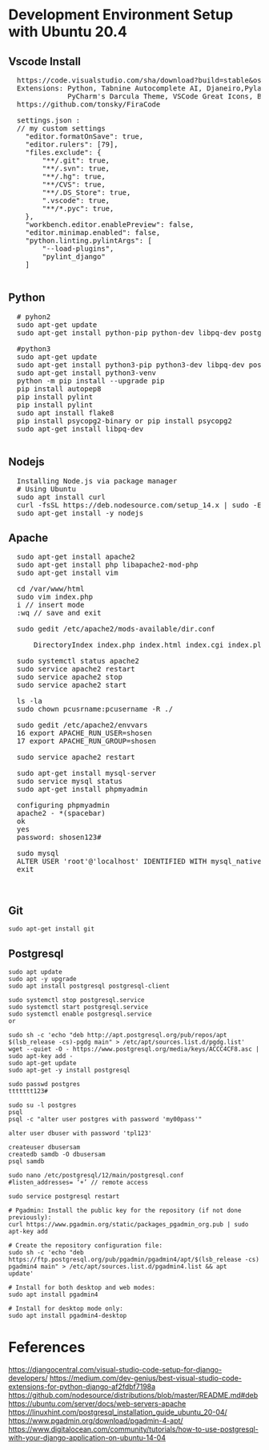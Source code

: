 # Development Environment Setup with Ubuntu 20.4

## Vscode Install
  <pre>
  https://code.visualstudio.com/sha/download?build=stable&os=linux-deb-x64 
  Extensions: Python, Tabnine Autocomplete AI, Djaneiro,Pylance,Pylint, Material Icon Theme, Fira code, Code Spell Checker, Django, Git History
              PyCharm's Darcula Theme, VSCode Great Icons, Bracket Pair Colorizer 2 (CoenraadS) 
  https://github.com/tonsky/FiraCode
  
  settings.json : 
  // my custom settings
    "editor.formatOnSave": true,
    "editor.rulers": [79],
    "files.exclude": {
        "**/.git": true,
        "**/.svn": true,
        "**/.hg": true,
        "**/CVS": true,
        "**/.DS_Store": true,
        ".vscode": true,
        "**/*.pyc": true,
    },
    "workbench.editor.enablePreview": false,
    "editor.minimap.enabled": false,
    "python.linting.pylintArgs": [
        "--load-plugins",
        "pylint_django"
    ]
    </pre>
  
## Python 
<pre>
  # pyhon2
  sudo apt-get update
  sudo apt-get install python-pip python-dev libpq-dev postgresql postgresql-contrib

  #python3
  sudo apt-get update
  sudo apt-get install python3-pip python3-dev libpq-dev postgresql postgresql-contrib
  sudo apt-get install python3-venv
  python -m pip install --upgrade pip
  pip install autopep8
  pip install pylint
  pip install pylint
  sudo apt install flake8
  pip install psycopg2-binary or pip install psycopg2
  sudo apt-get install libpq-dev
  </pre>
  
## Nodejs
  <pre>
  Installing Node.js via package manager
  # Using Ubuntu
  sudo apt install curl
  curl -fsSL https://deb.nodesource.com/setup_14.x | sudo -E bash -
  sudo apt-get install -y nodejs
</pre>

## Apache
  <pre>
  sudo apt-get install apache2
  sudo apt-get install php libapache2-mod-php
  sudo apt-get install vim
  
  cd /var/www/html
  sudo vim index.php
  i // insert mode
  :wq // save and exit
  
  sudo gedit /etc/apache2/mods-available/dir.conf
  <IfModule mod_dir.c>
	  DirectoryIndex index.php index.html index.cgi index.pl index.xhtml index.htm
  </IfModule>
  sudo systemctl status apache2	
  sudo service apache2 restart
  sudo service apache2 stop
  sudo service apache2 start

  ls -la
  sudo chown pcusrname:pcusername -R ./
  
  sudo gedit /etc/apache2/envvars
  16 export APACHE_RUN_USER=shosen
  17 export APACHE_RUN_GROUP=shosen
  
  sudo service apache2 restart
  
  sudo apt-get install mysql-server
  sudo service mysql status
  sudo apt-get install phpmyadmin
  
  configuring phpmyadmin
  apache2 - *(spacebar)
  ok
  yes
  password: shosen123#
  
  sudo mysql
  ALTER USER 'root'@'localhost' IDENTIFIED WITH mysql_native_password BY '123456';
  exit
   
  </pre>

## Git

	sudo apt-get install git

	
## Postgresql 
	sudo apt update
	sudo apt -y upgrade
	sudo apt install postgresql postgresql-client
	
	sudo systemctl stop postgresql.service
	sudo systemctl start postgresql.service
	sudo systemctl enable postgresql.service
	or
	
	sudo sh -c 'echo "deb http://apt.postgresql.org/pub/repos/apt $(lsb_release -cs)-pgdg main" > /etc/apt/sources.list.d/pgdg.list'
	wget --quiet -O - https://www.postgresql.org/media/keys/ACCC4CF8.asc | sudo apt-key add -
	sudo apt-get update
	sudo apt-get -y install postgresql
	
	sudo passwd postgres
	ttttttt123#
	
	sudo su -l postgres
	psql
	psql -c "alter user postgres with password 'my00pass'"
	
	alter user dbuser with password 'tpl123'
	
	createuser dbusersam
	createdb samdb -O dbusersam
	psql samdb
	
	sudo nano /etc/postgresql/12/main/postgresql.conf
	#listen_addresses= ‘+’ // remote access
	
	sudo service postgresql restart
	
	# Pgadmin: Install the public key for the repository (if not done previously):
	curl https://www.pgadmin.org/static/packages_pgadmin_org.pub | sudo apt-key add
	
	# Create the repository configuration file:
	sudo sh -c 'echo "deb https://ftp.postgresql.org/pub/pgadmin/pgadmin4/apt/$(lsb_release -cs) pgadmin4 main" > /etc/apt/sources.list.d/pgadmin4.list && apt 	   update'
	
	# Install for both desktop and web modes:
	sudo apt install pgadmin4
	
	# Install for desktop mode only:
	sudo apt install pgadmin4-desktop
	
# Feferences 
https://djangocentral.com/visual-studio-code-setup-for-django-developers/
https://medium.com/dev-genius/best-visual-studio-code-extensions-for-python-django-af2fdbf7198a
https://github.com/nodesource/distributions/blob/master/README.md#deb
https://ubuntu.com/server/docs/web-servers-apache
https://linuxhint.com/postgresql_installation_guide_ubuntu_20-04/
https://www.pgadmin.org/download/pgadmin-4-apt/
https://www.digitalocean.com/community/tutorials/how-to-use-postgresql-with-your-django-application-on-ubuntu-14-04
  
  

